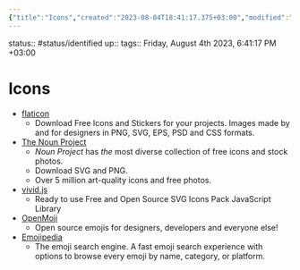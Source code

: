```yaml
---
{"title":"Icons","created":"2023-08-04T18:41:17.375+03:00","modified":"Monday, September 4th 2023, 9:51:22 PM +03:00","dg-publish":true,"permalink":"/00-09-metadata/07-resources/07-02-icons/","dgPassFrontmatter":true,"updated":"2023-09-04T21:52:09.141+03:00"}
---
```



status:: #status/identified 
up:: 
tags::
Friday, August 4th 2023, 6:41:17 PM +03:00
# Icons

- [flaticon](https://www.flaticon.com/)
	- Download Free Icons and Stickers for your projects. Images made by and for designers in PNG, SVG, EPS, PSD and CSS formats.
- [The Noun Project](https://thenounproject.com/)
	- _Noun Project_ has _the_ most diverse collection of free icons and stock photos.
	- Download SVG and PNG.
	- Over 5 million art-quality icons and free photos.
- [vivid.js](https://webkul.github.io/vivid/)
	- Ready to use Free and Open Source SVG Icons Pack JavaScript Library
- [OpenMoji](https://openmoji.org/)
	- Open source emojis for designers, developers and everyone else!
- [Emojipedia](https://emojipedia.org/)
	- The emoji search engine. A fast emoji search experience with options to browse every emoji by name, category, or platform.
